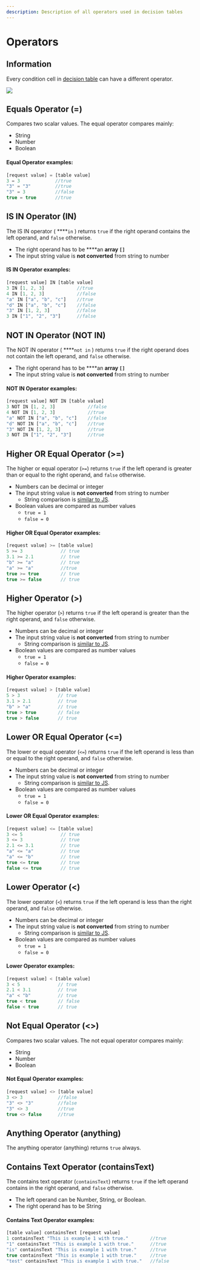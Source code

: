 ```yaml
---
description: Description of all operators used in decision tables
---
```


# Operators

## Information

Every condition cell in [decision table](decision-table-designer.md) can have a different operator.

![](../.gitbook/assets/image%20%288%29.png)

## Equals Operator \(=\)

Compares two scalar values. The equal operator compares mainly:

* String
* Number
* Boolean

#### Equal Operator examples:

```javascript
[request value] = [table value]
3 = 3             //true
"3" = "3"         //true
"3" = 3           //false
true = true       //true
```

## IS IN Operator \(IN\)

The IS IN operator \( ****`in` \) returns `true` if the right operand contains the left operand, and `false` otherwise. 

* The right operand has to be ****an **array `[]`**
* The input string value is **not converted** from string to number

#### IS IN Operator examples:

```javascript
[request value] IN [table value]
3 IN [1, 2, 3]            //true
4 IN [1, 2, 3]            //false
"a" IN ["a", "b", "c"]    //true
"d" IN ["a", "b", "c"]    //false
"3" IN [1, 2, 3]          //false
3 IN ["1", "2", "3"]      //false
```

## NOT IN Operator \(NOT IN\)

The NOT IN operator \( ****`not in` \) returns `true` if the right operand does not contain the left operand, and `false` otherwise. 

* The right operand has to be ****an **array `[]`**
* The input string value is **not converted** from string to number

#### NOT IN Operator examples:

```javascript
[request value] NOT IN [table value]
3 NOT IN [1, 2, 3]            //false
4 NOT IN [1, 2, 3]            //true
"a" NOT IN ["a", "b", "c"]    //false
"d" NOT IN ["a", "b", "c"]    //true
"3" NOT IN [1, 2, 3]          //true
3 NOT IN ["1", "2", "3"]      //true
```

## Higher OR Equal Operator \(&gt;=\)

The higher or equal operator \(`>=`\) returns `true` if the left operand is greater than or equal to the right operand, and `false` otherwise.

* Numbers can be decimal or integer
* The input string value is **not converted** from string to number
  * String comparison is [similar to JS](https://developer.mozilla.org/en-US/docs/Web/JavaScript/Reference/Operators/Greater_than_or_equal). 
* Boolean values are compared as number values
  * `true = 1`
  * `false = 0`

#### Higher OR Equal Operator examples:

```javascript
[request value] >= [table value]
5 >= 3              // true
3.1 >= 2.1          // true
"b" >= "a"          // true
"a" >= "a"          //true
true >= true        // true
true >= false       // true
```

## Higher Operator \(&gt;\)

The higher operator \(`>`\) returns `true` if the left operand is greater than the right operand, and `false` otherwise.

* Numbers can be decimal or integer
* The input string value is **not converted** from string to number
  * String comparison is [similar to JS](https://developer.mozilla.org/en-US/docs/Web/JavaScript/Reference/Operators/Greater_than). 
* Boolean values are compared as number values
  * `true = 1`
  * `false = 0`

#### Higher Operator examples:

```javascript
[request value] > [table value]
5 > 3              // true
3.1 > 2.1          // true
"b" > "a"          // true
true > true        // false
true > false       // true

```

## Lower OR Equal Operator \(&lt;=\)

The lower or equal operator \(`<=`\) returns `true` if the left operand is less than or equal to the right operand, and `false` otherwise.

* Numbers can be decimal or integer
* The input string value is **not converted** from string to number
  * String comparison is [similar to JS](https://developer.mozilla.org/en-US/docs/Web/JavaScript/Reference/Operators/Less_than_or_equal). 
* Boolean values are compared as number values
  * `true = 1`
  * `false = 0`

#### Lower OR Equal Operator examples:

```javascript
[request value] <= [table value]
3 <= 5              // true
3 <= 3              // true
2.1 <= 3.1          // true
"a" <= "a"          // true
"a" <= "b"          // true
true <= true        // true
false <= true       // true

```

## Lower Operator \(&lt;\)

The lower operator \(`<`\) returns `true` if the left operand is less than the right operand, and `false` otherwise.

* Numbers can be decimal or integer
* The input string value is **not converted** from string to number
  * String comparison is [similar to JS](https://developer.mozilla.org/en-US/docs/Web/JavaScript/Reference/Operators/Less_than). 
* Boolean values are compared as number values
  * `true = 1`
  * `false = 0`

#### Lower Operator examples:

```javascript
[request value] < [table value]
3 < 5              // true
2.1 < 3.1          // true
"a" < "b"          // true
true < true        // false
false < true       // true

```



## Not Equal Operator \(&lt;&gt;\)

Compares two scalar values. The not equal operator compares mainly:

* String
* Number
* Boolean

#### Not Equal Operator examples:

```javascript
[request value] <> [table value]
3 <> 3             //false
"3" <> "3"         //false
"3" <> 3           //true
true <> false      //true
```

## Anything Operator \(anything\)

The anything operator \(anything\) returns  `true` always.

## Contains Text Operator \(containsText\)

The contains text operator \(`containsText`\) returns `true` if the left operand contains in the right operand, and `false` otherwise.

* The left operand can be Number, String, or Boolean.
* The right operand has to be String

#### Contains Text Operator examples:

```javascript
[table value] containsText [request value]
1 containsText "This is example 1 with true."        //true
"1" containsText "This is example 1 with true."      //true
"is" containsText "This is example 1 with true."     //true
true containsText "This is example 1 with true."     //true
"test" containsText "This is example 1 with true."   //false
```



